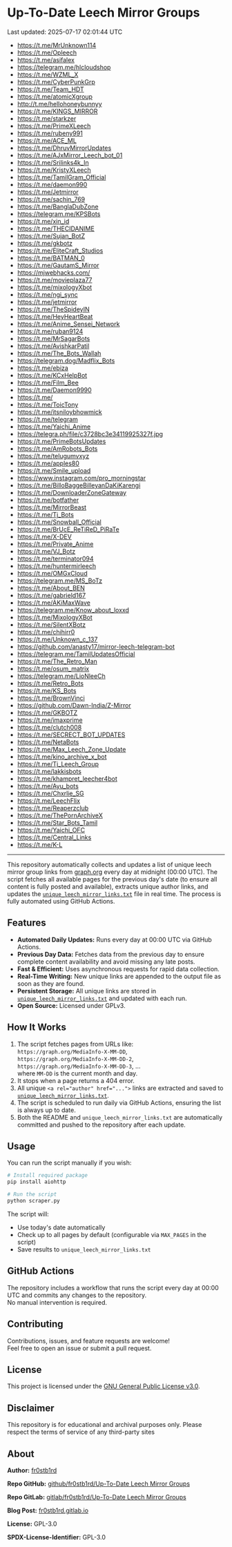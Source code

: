 # Up-To-Date Leech Mirror Groups

Last updated: 2025-07-17 02:01:44 UTC

- https://t.me/MrUnknown114
- https://t.me/Opleech
- https://t.me/asifalex
- https://telegram.me/hlcloudshop
- https://t.me/WZML_X
- https://t.me/CyberPunkGrp
- https://t.me/Team_HDT
- https://t.me/atomicXgroup
- http://t.me/hellohoneybunnyy
- https://t.me/KINGS_MIRROR
- https://t.me/starkzer
- https://t.me/PrimeXLeech
- https://t.me/rubeny991
- https://t.me/ACE_ML
- https://t.me/DhruvMirrorUpdates
- https://t.me/AJxMirror_Leech_bot_01
- https://t.me/Srilinks4k_In
- https://t.me/KristyXLeech
- https://t.me/TamilGram_Official
- https://t.me/daemon990
- https://t.me/Jetmirror
- https://t.me/sachin_769
- https://t.me/BanglaDubZone
- https://telegram.me/KPSBots
- https://t.me/xin_id
- https://t.me/THECIDANIME
- https://t.me/Sujan_BotZ
- https://t.me/gkbotz
- https://t.me/EliteCraft_Studios
- https://t.me/BATMAN_0
- https://t.me/GautamS_Mirror
- https://mjwebhacks.com/
- https://t.me/movieplaza77
- https://t.me/mixologyXbot
- https://t.me/ngi_sync
- https://t.me/jetmirror
- https://t.me/TheSpideyIN
- https://t.me/HeyHeartBeat
- https://t.me/Anime_Sensei_Network
- https://t.me/ruban9124
- https://t.me/MrSagarBots
- https://t.me/AvishkarPatil
- https://t.me/The_Bots_Wallah
- https://telegram.dog/Madflix_Bots
- https://t.me/ebiza
- https://t.me/KCxHelpBot
- https://t.me/Film_Bee
- https://t.me/Daemon9990
- https://t.me/
- https://t.me/ToicTony
- https://t.me/itsniloybhowmick
- https://t.me/telegram
- https://t.me/Yaichi_Anime
- https://telegra.ph/file/c3728bc3e34119925327f.jpg
- https://t.me/PrimeBotsUpdates
- https://t.me/AmRobots_Bots
- https://t.me/telugumvxyz
- https://t.me/apples80
- https://t.me/Smile_upload
- https://www.instagram.com/pro_morningstar
- https://t.me/BilloBaggeBilleyanDaKiKarengi
- https://t.me/DownloaderZoneGateway
- https://t.me/botfather
- https://t.me/MirrorBeast
- https://t.me/Tj_Bots
- https://t.me/Snowball_Official
- https://t.me/BrUcE_ReTiReD_PiRaTe
- https://t.me/X-DEV
- https://t.me/Private_Anime
- https://t.me/VJ_Botz
- https://t.me/terminator094
- https://t.me/huntermirleech
- https://t.me/OMGxCloud
- https://telegram.me/MS_BoTz
- https://t.me/About_BEN
- https://t.me/gabrield167
- https://t.me/AKiMaxWave
- https://telegram.me/Know_about_loxxd
- https://t.me/MixologyXBot
- https://t.me/SilentXBotz
- https://t.me/chihirr0
- https://t.me/Unknown_c_137
- https://github.com/anasty17/mirror-leech-telegram-bot
- https://telegram.me/TamilUpdatesOfficial
- https://t.me/The_Retro_Man
- https://t.me/osum_matrix
- https://telegram.me/LioNleeCh
- https://t.me/Retro_Bots
- https://t.me/KS_Bots
- https://t.me/BrownVinci
- https://github.com/Dawn-India/Z-Mirror
- https://t.me/GKBOTZ
- https://t.me/imaxprime
- https://t.me/clutch008
- https://t.me/SECRECT_BOT_UPDATES
- https://t.me/NetaBots
- https://t.me/Max_Leech_Zone_Update
- https://t.me/kino_archive_x_bot
- https://t.me/Tj_Leech_Group
- https://t.me/lakkisbots
- https://t.me/khampret_leecher4bot
- https://t.me/Ayu_bots
- https://t.me/Chxrlie_SG
- https://t.me/LeechFlix
- https://t.me/Reaperzclub
- https://t.me/ThePornArchiveX
- https://t.me/Star_Bots_Tamil
- https://t.me/Yaichi_OFC
- https://t.me/Central_Links
- https://t.me/K-L

---

This repository automatically collects and updates a list of unique leech mirror group links from [graph.org](https://graph.org) every day at midnight (00:00 UTC). The script fetches all available pages for the previous day's date (to ensure all content is fully posted and available), extracts unique author links, and updates the [`unique_leech_mirror_links.txt`](unique_leech_mirror_links.txt) file in real time. The process is fully automated using GitHub Actions.

## Features

- **Automated Daily Updates:** Runs every day at 00:00 UTC via GitHub Actions.
- **Previous Day Data:** Fetches data from the previous day to ensure complete content availability and avoid missing any late posts.
- **Fast & Efficient:** Uses asynchronous requests for rapid data collection.
- **Real-Time Writing:** New unique links are appended to the output file as soon as they are found.
- **Persistent Storage:** All unique links are stored in [`unique_leech_mirror_links.txt`](unique_leech_mirror_links.txt) and updated with each run.
- **Open Source:** Licensed under GPLv3.

## How It Works

1. The script fetches pages from URLs like:  
   `https://graph.org/MediaInfo-X-MM-DD`,  
   `https://graph.org/MediaInfo-X-MM-DD-2`,  
   `https://graph.org/MediaInfo-X-MM-DD-3`, ...  
   where `MM-DD` is the current month and day.
2. It stops when a page returns a 404 error.
3. All unique `<a rel="author" href="...">` links are extracted and saved to [`unique_leech_mirror_links.txt`](unique_leech_mirror_links.txt).
4. The script is scheduled to run daily via GitHub Actions, ensuring the list is always up to date.
5. Both the README and `unique_leech_mirror_links.txt` are automatically committed and pushed to the repository after each update.

## Usage

You can run the script manually if you wish:

```bash
# Install required package
pip install aiohttp

# Run the script
python scraper.py
```

The script will:
- Use today's date automatically
- Check up to all pages by default (configurable via `MAX_PAGES` in the script)
- Save results to `unique_leech_mirror_links.txt`

## GitHub Actions

The repository includes a workflow that runs the script every day at 00:00 UTC and commits any changes to the repository.  
No manual intervention is required.

## Contributing

Contributions, issues, and feature requests are welcome!  
Feel free to open an issue or submit a pull request.

## License

This project is licensed under the [GNU General Public License v3.0](LICENSE).

## Disclaimer
This repository is for educational and archival purposes only. Please respect the terms of service of any third-party sites

## About

**Author:** [fr0stb1rd](https://fr0stb1rd.gitlab.io/) 

**Repo GitHub:** [github/fr0stb1rd/Up-To-Date Leech Mirror Groups](https://github.com/b1rdfr0st/Up-To-Date-Leech-Mirror-Groups)

**Repo GitLab:** [gitlab/fr0stb1rd/Up-To-Date Leech Mirror Groups](https://gitlab.com/fr0stb1rd/up-to-date-leech-mirror-groups)

**Blog Post:**  [fr0stb1rd.gitlab.io](https://fr0stb1rd.gitlab.io/posts/up-to-date-leech-mirror-groups-automatic-telegram-group-link-collector/)

**License:** GPL-3.0

**SPDX-License-Identifier:** GPL-3.0

